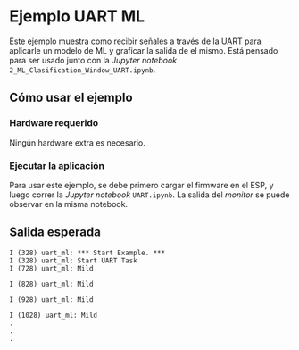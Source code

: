 # Ejemplo UART ML

Este ejemplo muestra como recibir señales a través de la UART para aplicarle un modelo de ML y graficar la salida de el mismo. Está pensado para ser usado junto con la *Jupyter notebook* `2_ML_Clasification_Window_UART.ipynb`. 

## Cómo usar el ejemplo

### Hardware requerido

Ningún hardware extra es necesario.


### Ejecutar la aplicación

Para usar este ejemplo, se debe primero cargar el firmware en el ESP, y luego correr la *Jupyter notebook* `UART.ipynb`. 
La salida del *monitor* se puede observar en la misma notebook.

## Salida esperada

```
I (328) uart_ml: *** Start Example. ***
I (328) uart_ml: Start UART Task
I (728) uart_ml: Mild

I (828) uart_ml: Mild

I (928) uart_ml: Mild

I (1028) uart_ml: Mild
.
.
.
```